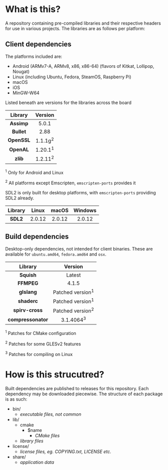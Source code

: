 # What is this?

A repository containing pre-compiled libraries and their respective headers for use in various projects. The libraries are as follows per platform:

## Client dependencies

The platforms included are:
 - Android (ARMv7-A, ARMv8, x86, x86-64) (flavors of Kitkat, Lollipop, Nougat)
 - Linux (including Ubuntu, Fedora, SteamOS, Raspberry Pi)
 - macOS
 - iOS
 - MinGW-W64

Listed beneath are versions for the libraries across the board

| **Library** | **Version** |
|:-----------:|:-----------:|
| **Assimp**  | 5.0.1       |
| **Bullet**  | 2.88        |
| **OpenSSL** | 1.1.1g<sup>2</sup>  |
| **OpenAL**  | 1.20.1<sup>1</sup>    |
| **zlib**    | 1.2.11<sup>2</sup>    |

<sup>1</sup> Only for Android and Linux

<sup>2</sup> All platforms except Emscripten, `emscripten-ports` provides it

SDL2 is only built for desktop platforms, with `emscripten-ports` providing SDL2 already.

| **Library** | **Linux** | **macOS** | **Windows** |
|:-----------:|:---------:|:---------:|:-----------:|
| **SDL2**    | 2.0.12    | 2.0.12    | 2.0.12      |

## Build dependencies

Desktop-only dependencies, not intended for client binaries. These are available for `ubuntu.amd64`, `fedora.amd64` and `osx`.

| **Library**        | **Version**        |
|:------------------:|:------------------:|
| **Squish**         | Latest             |
| **FFMPEG**         | 4.1.5              |
| **glslang**        | Patched version<sup>1</sup>  |
| **shaderc**        | Patched version<sup>1</sup>  |
| **spirv-cross**    | Patched version<sup>2</sup> |
| **compressonator** | 3.1.4064<sup>3</sup>       |

<sup>1</sup> Patches for CMake configuration

<sup>2</sup> Patches for some GLESv2 features

<sup>3</sup> Patches for compiling on Linux

# How is this strucutred?

Built dependencies are published to releases for this repository.
Each dependency may be downloaded piecewise. The structure of each package is as such:

 - bin/
    - *executable files, not common*
 - lib/
    - cmake
        - $name
            - *CMake files*
    - *library files*
 - license/
    - *license files, eg. COPYING.txt, LICENSE etc.*
 - share/
    - *application data*
